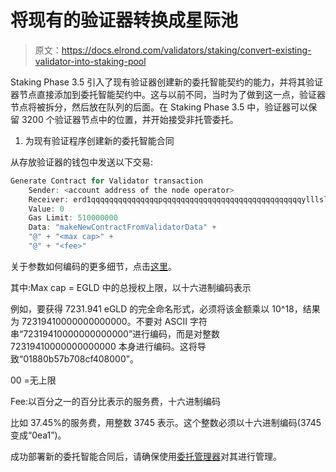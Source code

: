 # 将现有的验证器转换成星际池

> 原文：<https://docs.elrond.com/validators/staking/convert-existing-validator-into-staking-pool>

 Staking Phase 3.5 引入了现有验证器创建新的委托智能契约的能力，并将其验证器节点直接添加到委托智能契约中。这与以前不同，当时为了做到这一点，验证器节点将被拆分，然后放在队列的后面。在 Staking Phase 3.5 中，验证器可以保留 3200 个验证器节点中的位置，并开始接受非托管委托。

1.  为现有验证程序创建新的委托智能合同

从存放验证器的钱包中发送以下交易:

```rust
Generate Contract for Validator transaction
    Sender: <account address of the node operator>
    Receiver: erd1qqqqqqqqqqqqqqqpqqqqqqqqqqqqqqqqqqqqqqqqqqqqqqqylllslmq6y6
    Value: 0
    Gas Limit: 510000000
    Data: "makeNewContractFromValidatorData" +
    "@" + "<max cap>" +
    "@" + "<fee>" 
```

关于参数如何编码的更多细节，点击[这里](/developers/sc-calls-format)。

其中:Max cap = EGLD 中的总授权上限，以十六进制编码表示

例如，要获得 7231.941 eGLD 的完全命名形式，必须将该金额乘以 10^18，结果为 72319410000000000000。不要对 ASCII 字符串“72319410000000000000”进行编码，而是对整数 72319410000000000000 本身进行编码。这将导致“01880b57b708cf408000”。

00 =无上限

Fee:以百分之一的百分比表示的服务费，十六进制编码

比如 37.45%的服务费，用整数 3745 表示。这个整数必须以十六进制编码(3745 变成“0ea1”)。

成功部署新的委托智能合同后，请确保使用[委托管理器](/validators/delegation-manager)对其进行管理。
